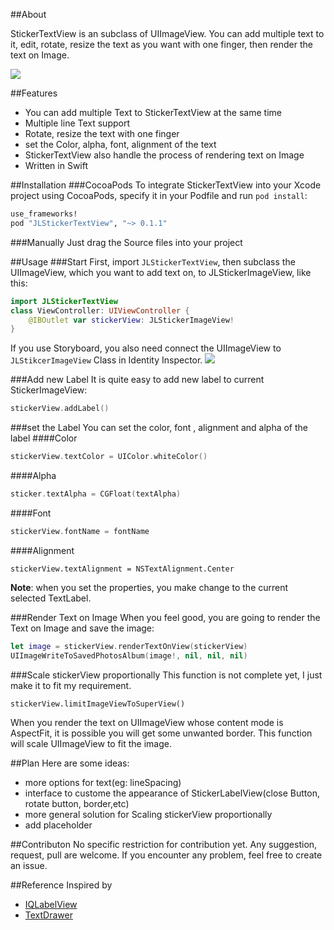 ##About

StickerTextView is an subclass of UIImageView. You can add multiple text to it, edit, rotate, resize the text as you want with one finger, then render the text on Image.

![](https://github.com/luiyezheng/JLStickerTextView/blob/master/demoScreenshot.png)

##Features
* You can add multiple Text to StickerTextView at the same time
* Multiple line Text support
* Rotate, resize the text with one finger
* set the Color, alpha, font, alignment of the text
* StickerTextView also handle the process of rendering text on Image
* Written in Swift

##Installation
###CocoaPods
To integrate StickerTextView into your Xcode project using CocoaPods, specify it in your Podfile and run `pod install`:

```Ruby
use_frameworks!
pod "JLStickerTextView", "~> 0.1.1"
```

###Manually
Just drag the Source files into your project

##Usage
###Start
First, import `JLStickerTextView`, then subclass the UIImageView, which you want to add text on, to JLStickerImageView, like this:

```Swift
import JLStickerTextView
class ViewController: UIViewController {
	@IBOutlet var stickerView: JLStickerImageView!
}
```

If you use Storyboard, you also need connect the UIImageView to `JLStikcerImageView` Class in Identity Inspector.
![](https://github.com/luiyezheng/JLStickerTextView/blob/master/Inspector.png)

###Add new Label
It is quite easy to add new label to current StickerImageView:
```Swift
stickerView.addLabel()
```

###set the Label
You can set the color, font , alignment and alpha of the label
####Color
```Swift
stickerView.textColor = UIColor.whiteColor()
```
####Alpha
```Swift
sticker.textAlpha = CGFloat(textAlpha)
```
####Font
```Swift
stickerView.fontName = fontName
```

####Alignment

```
stickerView.textAlignment = NSTextAlignment.Center
```

**Note**: when you set the properties, you make change to the current selected TextLabel.

###Render Text on Image
When you feel good, you are going to render the Text on Image and save the image:

```Swift
let image = stickerView.renderTextOnView(stickerView)
UIImageWriteToSavedPhotosAlbum(image!, nil, nil, nil)
```

###Scale stickerView  proportionally
This function is not complete yet, I just make it to fit my requirement.

```
stickerView.limitImageViewToSuperView()
```

When you render the text on UIImageView whose content mode is AspectFit, it is possible you will get some unwanted border. This function will scale UIImageView to fit the image. 

##Plan
Here are some ideas:

* more options for text(eg: lineSpacing)
* interface to custome the appearance of StickerLabelView(close Button, rotate button, border,etc)
* more general solution for Scaling stickerView proportionally
* add placeholder

##Contributon
No specific restriction for contribution yet. Any suggestion, request, pull are welcome. If you encounter any problem, feel free to create an issue.

##Reference
Inspired by

* [IQLabelView](https://github.com/kcandr/IQLabelView)
*  [TextDrawer](https://github.com/remirobert/TextDrawer)




